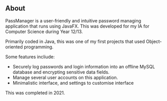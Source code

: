 ## About

PassManager is a user-friendly and intuitive password managing application that runs using JavaFX. This was developed for my IA for Computer Science during Year 12/13.

Primarily coded in Java, this was one of my first projects that used Object-oriented programming.

Some features incliude:
  - Securely log passwords and login information into an offline MySQL database and encrypting sensitive data fields.
  - Manage several user accounts on this application.
  - Minimalistic interface, and settings to customise interface

This was completed in 2021.
